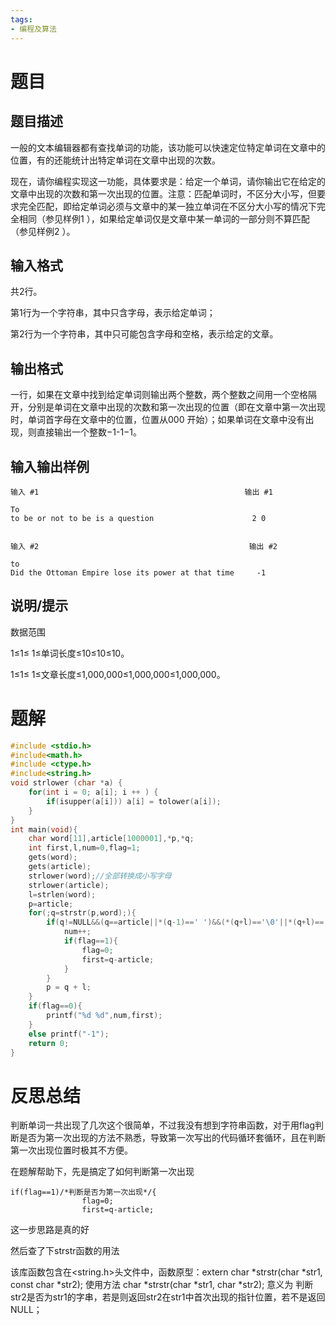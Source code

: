 ```yaml
---
tags:
- 编程及算法
---
```


# 题目

## 题目描述

一般的文本编辑器都有查找单词的功能，该功能可以快速定位特定单词在文章中的位置，有的还能统计出特定单词在文章中出现的次数。<br>

现在，请你编程实现这一功能，具体要求是：给定一个单词，请你输出它在给定的文章中出现的次数和第一次出现的位置。注意：匹配单词时，不区分大小写，但要求完全匹配，即给定单词必须与文章中的某一独立单词在不区分大小写的情况下完全相同（参见样例1 ），如果给定单词仅是文章中某一单词的一部分则不算匹配（参见样例2 ）。

## 输入格式

共2行。<br>

第1行为一个字符串，其中只含字母，表示给定单词；<br>

第2行为一个字符串，其中只可能包含字母和空格，表示给定的文章。<br>

## 输出格式

一行，如果在文章中找到给定单词则输出两个整数，两个整数之间用一个空格隔开，分别是单词在文章中出现的次数和第一次出现的位置（即在文章中第一次出现时，单词首字母在文章中的位置，位置从000 开始）；如果单词在文章中没有出现，则直接输出一个整数−1-1−1。

## 输入输出样例

```
输入 #1								               输出 #1

To
to be or not to be is a question	                  2 0


输入 #2												输出 #2

to													
Did the Ottoman Empire lose its power at that time     -1

```

## 说明/提示

数据范围<br>

1≤1≤ 1≤单词长度≤10≤10≤10。<br>

1≤1≤ 1≤文章长度≤1,000,000≤1,000,000≤1,000,000。<br>

# 题解

```c
#include <stdio.h>
#include<math.h>
#include <ctype.h>
#include<string.h>
void strlower (char *a) {
    for(int i = 0; a[i]; i ++ ) {
        if(isupper(a[i])) a[i] = tolower(a[i]);
	}
}
int main(void){
	char word[11],article[1000001],*p,*q;
	int first,l,num=0,flag=1;
	gets(word);
	gets(article);
	strlower(word);//全部转换成小写字母
    strlower(article);
    l=strlen(word);
	p=article;
	for(;q=strstr(p,word);){
		if(q!=NULL&&(q==article||*(q-1)==' ')&&(*(q+l)=='\0'||*(q+l)==' ')){
			num++;
			if(flag==1){
				flag=0;
				first=q-article;
			}
		}
		p = q + l;
	}
	if(flag==0){
		printf("%d %d",num,first);
	}
	else printf("-1");
	return 0;
}
```

# 反思总结

判断单词一共出现了几次这个很简单，不过我没有想到字符串函数，对于用flag判断是否为第一次出现的方法不熟悉，导致第一次写出的代码循环套循环，且在判断第一次出现位置时极其不方便。<br>

在题解帮助下，先是搞定了如何判断第一次出现

```
if(flag==1)/*判断是否为第一次出现*/{
				flag=0;
				first=q-article;
```

这一步思路是真的好<br>

然后查了下strstr函数的用法<br>

该库函数包含在<string.h>头文件中，函数原型：extern char \*strstr(char \*str1, const char \*str2);
使用方法 char \*strstr(char \*str1, char \*str2);   意义为 判断str2是否为str1的字串，若是则返回str2在str1中首次出现的指针位置，若不是返回NULL；